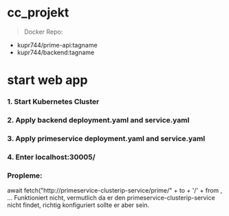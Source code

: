 # cc_projekt

> Docker Repo:
 - kupr744/prime-api:tagname
 - kupr744/backend:tagname 

# start web app

### 1. Start Kubernetes Cluster
### 2. Apply backend deployment.yaml and service.yaml
### 3. Apply primeservice deployment.yaml and service.yaml

### 4. Enter localhost:30005/ 


### Propleme:
await fetch("http://primeservice-clusterip-service/prime/" + to + '/' + from , ... 
Funktioniert nicht, vermutlich da er den primeservice-clusterip-service nicht findet, richtig konfiguriert sollte er aber sein. 
